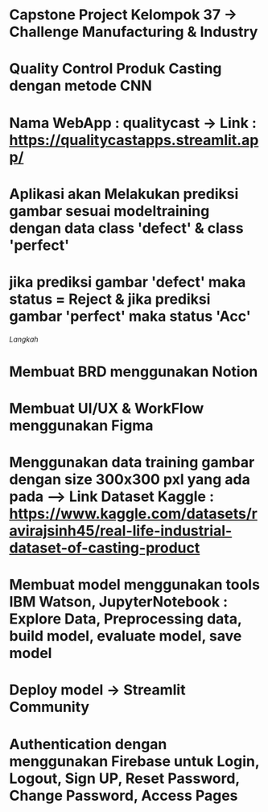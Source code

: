 # Capstone Project Kelompok 37 -> Challenge Manufacturing & Industry
# Quality Control Produk Casting dengan metode CNN
# Nama WebApp : qualitycast -> Link : https://qualitycastapps.streamlit.app/
# Aplikasi akan Melakukan prediksi gambar sesuai modeltraining dengan data class 'defect' & class 'perfect'
# jika prediksi gambar 'defect' maka status = Reject & jika prediksi gambar 'perfect' maka status 'Acc'
###### Langkah ######
# Membuat BRD menggunakan Notion
# Membuat UI/UX & WorkFlow menggunakan Figma
# Menggunakan data training gambar dengan size 300x300 pxl yang ada pada --> Link Dataset Kaggle : https://www.kaggle.com/datasets/ravirajsinh45/real-life-industrial-dataset-of-casting-product
# Membuat model menggunakan tools IBM Watson, JupyterNotebook : Explore Data, Preprocessing data, build model, evaluate model, save model
# Deploy model -> Streamlit Community
# Authentication dengan menggunakan Firebase untuk Login, Logout, Sign UP, Reset Password, Change Password, Access Pages
